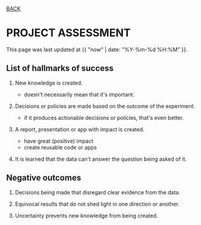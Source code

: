 [BACK](../)

# PROJECT ASSESSMENT
This page was last updated at {{ "now" | date: "%Y-%m-%d %H:%M" }}.
<br>

## List of hallmarks of success

1. New knowledge is created.
    - doesn't necessarily mean that it's important.

2. Decisions or policies are made based on the outcome of the experiment.
    - if it produces actionable decisions or policies, that's even better.

3. A report, presentation or app with impact is created.
    - have great (positive) impact
    - create reusable code or apps

4. It is learned that the data can't answer the question being asked of it.

## Negative outcomes

1. Decisions being made that disregard clear evidence from the data.

2. Equivocal results that do not shed light in one direction or another.

3. Uncertainty prevents new knowledge from being created.